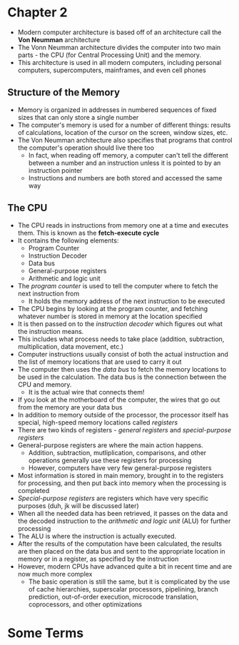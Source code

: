 # Chapter 2

- Modern computer architecture is based off of an architecture call the **Von Neumman** architecture
- The Vonn Neumman architecture divides the computer into two main parts - the CPU (for Central Processing Unit) and the memory.
- This architecture is used in all modern computers, including personal computers, supercomputers, mainframes, and even cell phones

## Structure of the Memory

- Memory is organized in addresses in numbered sequences of fixed sizes that can only store a single number
- The computer's memory is used for a number of different things: results of calculations, location of the cursor on the screen, window sizes, etc.
- The Von Neumman architecture also specifies that programs that control the computer's operation should live there too
    - In fact, when reading off memory, a computer can't tell the different between a number and an instruction unless it is pointed to by an instruction pointer
    - Instructions and numbers are both stored and accessed the same way


## The CPU

- The CPU reads in instructions from memory one at a time and executes them. This is known as the **fetch-execute cycle**
- It contains the following elements:
    - Program Counter
    - Instruction Decoder
    - Data bus
    - General-purpose registers
    - Arithmetic and logic unit
- The *program counter* is used to tell the computer where to fetch the next instruction from
    - It holds the memory address of the next instruction to be executed
- The CPU begins by looking at the program counter, and fetching whatever number is stored in memory at the location specified
- It is then passed on to the *instruction decoder* which figures out what the instruction means.
- This includes what process needs to take place (addition, subtraction, multiplication, data movement, etc.)
- Computer instructions usually consist of both the actual instruction and the list of memory locations that are used to carry it out
- The computer then uses the *data bus* to fetch the memory locations to be used in the calculation. The data bus is the connection between the CPU and memory.
    - It is the actual wire that connects them!
- If you look at the motherboard of the computer, the wires that go out from the memory are your data bus
- In addition to memory outside of the processor, the processor itself has special, high-speed memory locations called *registers*
- There are two kinds of registers - *general registers* and *special-purpose registers*
- General-purpose registers are where the main action happens.
    - Addition, subtraction, mutliplication, comparisons, and other operations generally use these registers for processing
    - However, computers have very few general-purpose registers
- Most information is stored in main memory, brought in to the registers for processing, and then put back into memory when the processing is completed
- *Special-purpose registers* are registers which have very specific purposes (duh, jk will be discussed later)
- When all the needed data has been retrieved, it passes on the data and the decoded instruction to the *arithmetic and logic unit* (ALU) for further processing
- The ALU is where the instruction is actually executed.
- After the results of the computation have been calculated, the results are then placed on the data bus and sent to the appropriate location in memory or in a register, as specified by the instruction
- However, modern CPUs have advanced quite a bit in recent time and are now much more complex
    - The basic operation is still the same, but it is complicated by the use of cache hierarchies, superscalar processors, pipelining, branch prediction, out-of-order execution, microcode translation, coprocessors, and other optimizations

# Some Terms
